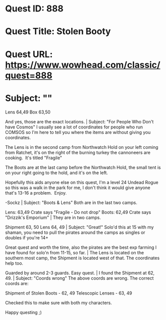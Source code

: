 # Quest ID: 888
# Quest Title: Stolen Booty
# Quest URL: https://www.wowhead.com/classic/quest=888
# Subject: "<Blank>"
Lens 64,49
Box 63,50

And yes, those are the exact locations. | Subject: "For People Who Don't have Cosmos"
I usually see a lot of coordinates for people who run COMSOS so I'm here to tell you where the items are without giving you coordinates.

The Lens is in the second camp from Northwatch Hold on your left coming from Ratchet, it's on the right of the burning turkey the cannoneers are cooking.  It's titled "Fragile"

The Boots are at the last camp before the Northwatch Hold, the small tent is on your right going to the hold, and it's on the left.

Hopefully this aids anyone else on this quest, I'm a level 24 Undead Rogue so this was a walk in the park for me, I don't think it would give anyone that's 13-16 a problem.  Enjoy.

-Sockz | Subject: "Boots & Lens"
Both are in the last two camps.

Lens: 63,49 Crate says "Fragile - Do not drop"
Boots: 62,49 Crate says "Drizzik's Emporium" | They are in two camps.

Shipment 63, 50
Lens 64, 49 | Subject: "Great!"
Solo'd this at 15 with my shaman, you need to pull the pirates around the camps as singles or doubles if you're 14+

Great quest and worth the time, also the pirates are the best exp farming I have found for solo'n from 11-15, so far. | The Lens is located on the southern most camp, the Shipment is located west of that. The coordinates help too.

Guarded by around 2-3 guards. Easy quest. | I found the Shipment at 62, 49. | Subject: "Coords wrong"
The above coords are wrong. The correct coords are:

Shipment of Stolen Boots - 62, 49
Telescopic Lenses - 63, 49

Checked this to make sure with both my characters.

Happy questing ;)